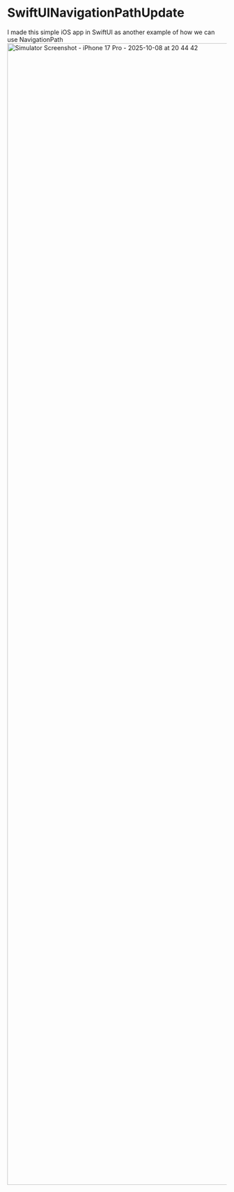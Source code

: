 # SwiftUINavigationPathUpdate
I made this simple iOS app in SwiftUI as another example of how we can use NavigationPath
<img width="1206" height="2622" alt="Simulator Screenshot - iPhone 17 Pro - 2025-10-08 at 20 44 42" src="https://github.com/user-attachments/assets/71861130-07cc-4944-8ca3-6dd4bd251b40" />
